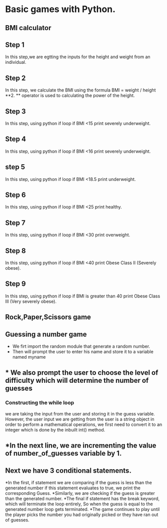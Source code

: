 # Basic games with Python. 

## BMI calculator
## Step 1
In this step,we are egtting the inputs for the height and weight from an individual.
## Step 2
In this step, we calculate the BMI using the formula BMI = weight / height **2.
 ** operator is used to calculating the power of the height.
 ## Step 3
In this step, using python if loop if BMI <15 print severely underweight.
## Step 4
In this step, using python if loop if BMI <16 print severely underweight.
## step 5
In this step, using python if loop if BMI <18.5 print underweight.
## Step 6
In this step, using python if loop if BMI  <25 print healthy.
## Step 7
In this step, using python if loop if BMI <30  print overweight.
## Step 8
In this step, using python if loop if BMI <40 print Obese Class II (Severely obese).
## Step 9
In this step, using python if loop if BMI is greater than 40 print Obese Class III (Very severely obese).

## Rock,Paper,Scissors game

## Guessing a number game
* We firt import the random module that  generate a random number.
 * Then will prompt the user to enter his name and store it to a variable named myname
 ## * We also prompt the user to choose the level of difficulty which will determine the number of guesses 
### Constructing the while loop 
 we are taking the input from the user and storing it in the guess variable.
 However, the user input we are getting from the user is a string object in order to perform a mathematical operations,
 we first need to convert it to an integer which is done by the inbuilt int() method.
 ## *In the next line, we are incrementing the value of number_of_guesses variable by 1.
 ## Next we have 3 conditional statements.
*In the first, if statement we are comparing if the guess is less than the generated number if this statement evaluates to true, we print the corresponding Guess.
*Similarly, we are checking if the guess is greater than the generated number.
*The final if statement has the break keyword, which will terminate the loop entirely, So when the guess is equal to the generated number loop gets terminated.
*The game continues to play until the player picks the number you had originally picked or they have ran out of guesses.
